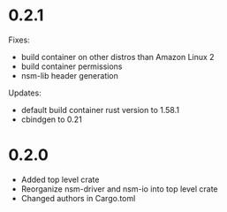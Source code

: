 # 0.2.1

Fixes:
* build container on other distros than Amazon Linux 2
* build container permissions
* nsm-lib header generation

Updates:
* default build container rust version to 1.58.1
* cbindgen to 0.21

# 0.2.0

* Added top level crate
* Reorganize nsm-driver and nsm-io into top level crate
* Changed authors in Cargo.toml
